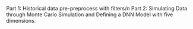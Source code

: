 Part 1: Historical data pre-preprocess with filters/n
Part 2: Simulating Data through Monte Carlo Simulation and Defining a DNN Model with five dimensions.
